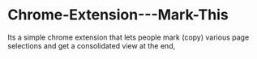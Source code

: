 # Chrome-Extension---Mark-This
Its a simple chrome extension that lets people mark (copy) various page selections and get a consolidated view at the end,
